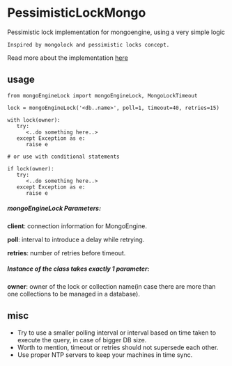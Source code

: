 # PessimisticLockMongo
Pessimistic lock implementation for mongoengine, using  a very simple logic

`Inspired by mongolock and pessimistic locks concept.`

Read more about the implementation [here](https://medium.com/@abhishek.tamrakar/implementing-pessimistic-locks-in-mongodb-8f3fbe2ddfa9)

## usage
```
from mongoEngineLock import mongoEngineLock, MongoLockTimeout

lock = mongoEngineLock('<db..name>', poll=1, timeout=40, retries=15)

with lock(owner):
   try:
      <..do something here..>
   except Exception as e:
      raise e

# or use with conditional statements

if lock(owner):
   try:
      <..do something here..>
   except Exception as e:
      raise e
```
##### mongoEngineLock Parameters:
**client**: connection information for MongoEngine.

**poll**: interval to introduce a delay while retrying.

**retries**: number of retries before timeout.

##### Instance of the class takes exactly 1 parameter: 
**owner**: owner of the lock or collection name(in case there are more than one collections to be managed in a database).

## misc
* Try to use a smaller polling interval or interval based on time taken to execute the query, in case of bigger DB size.
* Worth to mention, timeout or retries should not supersede each other. 
* Use proper NTP servers to keep your machines in time sync.
